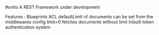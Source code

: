#unito
A REST Framework under development

Features :
Blueprints
ACL
defaultLimit of documents can be set from the middlewares config
limit=0 fetches documents without limit
Inbuilt token authentication system
